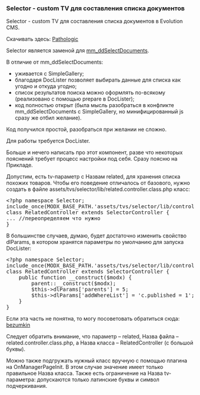 
<meta http-equiv="Content-Type" content="text/html; charset=utf-8">
<h3>Selector - custom TV для составления списка документов </h3>
Selector - custom TV для составления списка документов в Evolution CMS.
<p>Скачивать здесь: <i class="fa fa-github fa-lg text-primary"></i> <a href="https://github.com/Pathologic/Selector" rel="nofollow" target="_blank">Pathologic</a></p>
<p>Selector является заменой для <a href="129.html" title="mm_ddSelectDocuments" target="_blank">mm_ddSelectDocuments</a>.</p>
<p>В отличие от mm_ddSelectDocuments:</p>
<ul>
	<li>уживается с SimpleGallery;</li>
	<li>благодаря DocLister позволяет выбирать данные для списка как угодно и откуда угодно;</li>
	<li>список результатов поиска можно оформлять по-всякому (реализовано с помощью prepare в DocLister);</li>
	<li>код полностью открыт (была мысль разобраться в конфликте mm_ddSelectDocuments с SimpleGallery, но минифицированный js сразу же отбил желание).</li>
</ul>
<p>Код получился простой, разобраться при желании не сложно.</p>
<p>Для работы требуется DocLister.</p>
<p>Больше и нечего написать про этот компонент, разве что некоторых пояснений требует процесс настройки под себя. Сразу поясню на Прикладе.</p>
<p>Допустим, есть tv-параметр c Назвам related, для хранения списка похожих товаров. Чтобы его поведение отличалось от базового, нужно создать в файле assets/tvs/selector/lib/related.controller.class.php класс:</p>
<pre class="brush: php;">
&lt;?php namespace Selector;
include_once(MODX_BASE_PATH.'assets/tvs/selector/lib/controller.class.php');
class RelatedController extends SelectorController {
... //переопределяем что нужно
}
</pre>

<p>В большинстве случаев, думаю, будет достаточно изменить свойство dlParams, в котором хранятся параметры по умолчанию для запуска DocLister:</p>
<pre class="brush: php;">
&lt;?php namespace Selector;
include_once(MODX_BASE_PATH.'assets/tvs/selector/lib/controller.class.php');
class RelatedController extends SelectorController {
    public function __construct($modx) {
        parent::__construct($modx);
        $this-&gt;dlParams['parents'] = 5;
        $this-&gt;dlParams['addWhereList'] = 'c.published = 1';
    }
}
</pre>
<p>Если эта часть не понятна, то могу посоветовать обратиться сюда: <a href="https://bezumkin.ru/training/course3/" rel="nofollow" target="_blank">bezumkin</a></p>
<p>Следует обратить внимание, что параметр – related, Назва файла – related.controller.class.php, а Назва класса – RelatedController (с большой буквы).</p>
<p>Можно также подгружать нужный класс вручную с помощью плагина на OnManagerPageInit. В этом случае значение имеет только правильное Назва класса. Также есть ограничение на Назва tv-параметра: допускаются только латинские буквы и символ подчеркивания.</p>